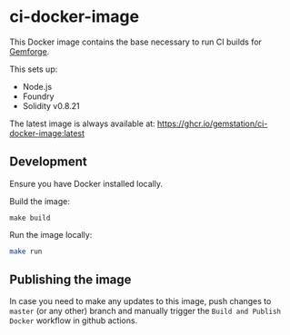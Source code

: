 # ci-docker-image

This Docker image contains the base necessary to run CI builds for [Gemforge](https://github.com/gemstation/gemforge).

This sets up:

* Node.js
* Foundry
* Solidity v0.8.21

The latest image is always available at: https://ghcr.io/gemstation/ci-docker-image:latest

## Development

Ensure you have Docker installed locally.

Build the image:

```shell
make build
```

Run the image locally:

```zsh
make run
```

## Publishing the image

In case you need to make any updates to this image, push changes to `master` (or any other) branch and manually trigger the `Build and Publish Docker` workflow in github actions.

